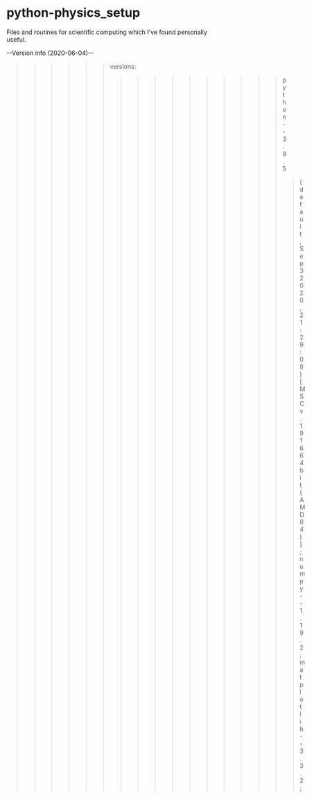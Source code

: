 # python-physics_setup

Files and routines for scientific computing 
which I've found personally useful.

--Version info (2020-06-04)--  
   
>>>>>> versions:
>>>>>>>>>>>>>>>>python--3.8.5  
>>>>>>>>>>>>>>>>> (default, Sep  3 2020, 21:29:08)  
>>>>>>>>>>>>>>>>> [MSC v.1916 64 bit (AMD64)];  
>>>>>>>>>>>>>>> numpy--1.19.2;  
>>>>>>>>>>>>>>> matplotlib--3.3.2;  
